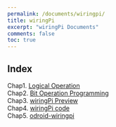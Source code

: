 ```yaml
---
permalink: /documents/wiringpi/
title: wiringPi
excerpt: "wiringPi Documents"
comments: false
toc: true
---
```


## Index

Chap1. [Logical Operation](/documents/wiringpi/logical-operation/)<br>
Chap2. [Bit Operation Programming](/documents/wiringpi/bit-operation-programming/)<br>
Chap3. [wiringPi Preview](/documents/wiringpi/preview/)<br>
Chap4. [wiringPi code](/documents/wiringpi/code/)<br>
Chap5. [odroid-wiringpi](/documents/wiringpi/odroid-wiringpi/)<br>
